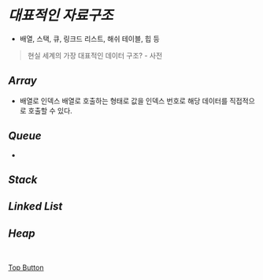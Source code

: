 *대표적인 자료구조*
=====  
- 배열, 스택, 큐, 링크드 리스트, 해쉬 테이블, 힙 등  
> 현실 세계의 가장 대표적인 데이터 구조? - 사전  

*Array*  
-----  
- 배열로 인덱스 배열로 호출하는 형태로 값을 인덱스 번호로 해당 데이터를 직접적으로 호출할 수 있다.

*Queue*  
-----  
-

*Stack*  
-----  

*Linked List*  
-----  

*Heap*  
-----  

<br>

[Top Button](#)
